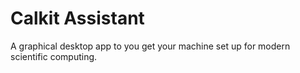 # Calkit Assistant

A graphical desktop app to you get your machine set up for
modern scientific computing.
